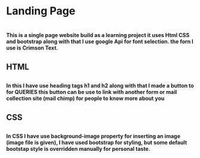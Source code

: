 <h1> Landing Page <h1/>
<h4>This is a single page website build as a learning project it uses Html CSS and bootstrap
along with that I use google Api for font selection. the forn I use is Crimson Text.<h4/>
<h2> HTML <h2/>
<h4>In this I have use heading tags h1 and h2 along with that I made a button to for QUERIES this button can be use to link
with another form or mail collection site (mail chimp) for people to know more about you<h4/>
<h2> CSS <h2/>
<h4> In CSS I have use background-image property for inserting an image (image file is given), I have used bootstrap for styling,
but some default bootstap style is overridden manually for personal taste.<h4/>
